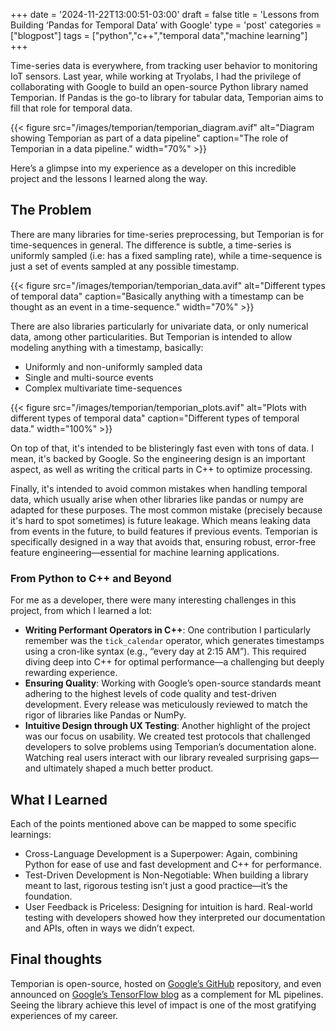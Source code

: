 +++
date = '2024-11-22T13:00:51-03:00'
draft = false
title = 'Lessons from Building ‘Pandas for Temporal Data’ with Google'
type = 'post'
categories = ["blogpost"]
tags = ["python","c++","temporal data","machine learning"]
+++

Time-series data is everywhere, from tracking user behavior to monitoring IoT sensors. Last year, while working at Tryolabs, I had the privilege of collaborating with Google to build an open-source Python library named Temporian. If Pandas is the go-to library for tabular data, Temporian aims to fill that role for temporal data.

{{< figure src="/images/temporian/temporian_diagram.avif" alt="Diagram showing Temporian as part of a data pipeline" caption="The role of Temporian in a data pipeline." width="70%" >}}

Here’s a glimpse into my experience as a developer on this incredible project and the lessons I learned along the way.

## The Problem

There are many libraries for time-series preprocessing, but Temporian is for time-sequences in general. The difference is subtle, a time-series is uniformly sampled (i.e: has a fixed sampling rate), while a time-sequence is just a set of events sampled at any possible timestamp.

{{< figure src="/images/temporian/temporian_data.avif" alt="Different types of temporal data" caption="Basically anything with a timestamp can be thought as an event in a time-sequence." width="70%" >}}

There are also libraries particularly for univariate data, or only numerical data, among other particularities.
But Temporian is intended to allow modeling anything with a timestamp, basically:
 - Uniformly and non-uniformly sampled data
 - Single and multi-source events
 - Complex multivariate time-sequences

{{< figure src="/images/temporian/temporian_plots.avif" alt="Plots with different types of temporal data" caption="Different types of temporal data." width="100%" >}}

On top of that, it's intended to be blisteringly fast even with tons of data. I mean, it's backed by Google. So the engineering design is an important aspect, as well as writing the critical parts in C++ to optimize processing.

Finally, it's intended to avoid common mistakes when handling temporal data, which usually arise when other libraries like pandas or numpy are adapted for these purposes. The most common mistake (precisely because it's hard to spot sometimes) is future leakage. Which means leaking data from events in the future, to build features if previous events. Temporian is specifically designed in a way that avoids that, ensuring robust, error-free feature engineering—essential for machine learning applications.

### From Python to C++ and Beyond

For me as a developer, there were many interesting challenges in this project, from which I learned a lot:
 - **Writing Performant Operators in C++**:
One contribution I particularly remember was the `tick_calendar` operator, which generates timestamps using a cron-like syntax (e.g., “every day at 2:15 AM”). This required diving deep into C++ for optimal performance—a challenging but deeply rewarding experience.
 - **Ensuring Quality**:
Working with Google’s open-source standards meant adhering to the highest levels of code quality and test-driven development. Every release was meticulously reviewed to match the rigor of libraries like Pandas or NumPy.
 - **Intuitive Design through UX Testing**:
Another highlight of the project was our focus on usability. We created test protocols that challenged developers to solve problems using Temporian’s documentation alone. Watching real users interact with our library revealed surprising gaps—and ultimately shaped a much better product.

## What I Learned
Each of the points mentioned above can be mapped to some specific learnings:

 - Cross-Language Development is a Superpower: Again, combining Python for ease of use and fast development and C++ for performance.
 - Test-Driven Development is Non-Negotiable: When building a library meant to last, rigorous testing isn’t just a good practice—it’s the foundation.
 - User Feedback is Priceless: Designing for intuition is hard. Real-world testing with developers showed how they interpreted our documentation and APIs, often in ways we didn’t expect.

## Final thoughts

Temporian is open-source, hosted on [Google’s GitHub](https://github.com/google/temporian) repository, and even announced on [Google’s TensorFlow blog](https://blog.tensorflow.org/2023/09/forecasting-with-tensorflow-decision-forests-and-temporian.html) as a complement for ML pipelines. Seeing the library achieve this level of impact is one of the most gratifying experiences of my career.